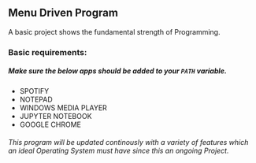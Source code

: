 ## Menu Driven Program

A basic project shows the fundamental strength of Programming.


### Basic requirements: 
##### Make sure the below apps should be added to your `PATH` variable.

* SPOTIFY
* NOTEPAD
* WINDOWS MEDIA PLAYER
* JUPYTER NOTEBOOK
* GOOGLE CHROME


###### This program will be updated continously with a variety of features which an ideal Operating System must have since this an ongoing Project.
